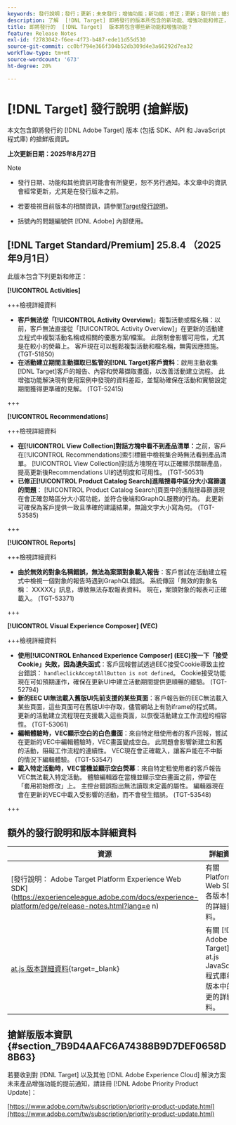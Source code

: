 ```yaml
---
keywords: 發行說明；發行；更新；未來發行；增強功能；新功能；修正；更新；發行前；搶先使用
description: 了解  [!DNL Target] 即將發行的版本所包含的新功能、增強功能和修正，其中包括 SDK、API 和 JavaScript 程式庫。
title: 即將發行的  [!DNL Target]  版本將包含哪些新功能和增強功能？
feature: Release Notes
exl-id: f2783042-f6ee-4f73-b487-ede11d55d530
source-git-commit: cc0bf794e366f304b52db309d4e3a66292d7ea32
workflow-type: tm+mt
source-wordcount: '673'
ht-degree: 20%

---
```


# [!DNL Target] 發行說明 (搶鮮版)

本文包含即將發行的 [!DNL Adobe Target] 版本 (包括 SDK、API 和 JavaScript 程式庫) 的搶鮮版資訊。

**上次更新日期：2025年8月27日**

>[!NOTE]
>
>* 發行日期、功能和其他資訊可能會有所變更，恕不另行通知。本文章中的資訊會經常更新，尤其是在發行版本之前。
>
>* 若要檢視目前版本的相關資訊，請參閱[Target發行說明](release-notes.md)。
>
>* 括號內的問題編號供 [!DNL Adobe] 內部使用。

## [!DNL Target Standard/Premium] 25.8.4 （2025年9月1日）

此版本包含下列更新和修正：

**[!UICONTROL Activities]**

+++檢視詳細資料
* **客戶無法從「[!UICONTROL Activity Overview]**」複製活動或檔名稱：以前，客戶無法直接從「[!UICONTROL Activity Overview]」在更新的活動建立程式中複製活動名稱或相關的優惠方案/檔案。 此限制會影響可用性，尤其是在較小的熒幕上。 客戶現在可以輕鬆複製活動和檔名稱，無需因應措施。 (TGT-51850)
* **在活動建立期間主動擷取已監管的[!DNL Target]客戶資料**：啟用主動收集[!DNL Target]客戶的報告、內容和熒幕擷取畫面，以改善活動建立流程。 此增強功能解決現有使用案例中發現的資料差距，並幫助確保在活動和實驗設定期間獲得更準確的見解。 (TGT-52415)

+++

**[!UICONTROL Recommendations]**

+++檢視詳細資料
* **在[!UICONTROL View Collection]對話方塊中看不到產品清單：**&#x200B;之前，客戶在[!UICONTROL Recommendations]索引標籤中檢視集合時無法看到產品清單。 [!UICONTROL View Collection]對話方塊現在可以正確顯示關聯產品，提高更新後Recommendations UI的透明度和可用性。 (TGT-50531)
* **已修正[!UICONTROL Product Catalog Search]進階搜尋中區分大小寫篩選的問題**： [!UICONTROL Product Catalog Search]頁面中的進階搜尋篩選現在會正確忽略區分大小寫功能，並符合後端和GraphQL服務的行為。 此更新可確保為客戶提供一致且準確的建議結果，無論文字大小寫為何。 (TGT-53585)

+++

**[!UICONTROL Reports]**

+++檢視詳細資料
* **由於無效的對象名稱錯誤，無法為案頭對象載入報告**：客戶嘗試在活動建立程式中檢視一個對象的報告時遇到GraphQL錯誤。 系統傳回「無效的對象名稱： XXXXX」訊息，導致無法存取報表資料。 現在，案頭對象的報表可正確載入。 (TGT-53371)

+++

**[!UICONTROL Visual Experience Composer] (VEC)**

+++檢視詳細資料
* **使用[!UICONTROL Enhanced Experience Composer] (EEC)按一下「接受Cookie」失敗，因為遺失函式**：客戶回報嘗試透過EEC接受Cookie導致主控台錯誤： `handleclickAcceptAllButton is not defined`。 Cookie接受功能現在可如預期運作，確保在更新UI中建立活動期間提供更順暢的體驗。 (TGT-52794)
* **新的EEC UI無法載入舊版UI先前支援的某些頁面**：客戶報告新的EEC無法載入某些頁面，這些頁面可在舊版UI中存取，儘管網站上有防iframe的程式碼。 更新的活動建立流程現在支援載入這些頁面，以恢復活動建立工作流程的相容性。 (TGT-53061)
* **編輯體驗時，VEC顯示空白的白色畫面**：來自特定租使用者的客戶回報，嘗試在更新的VEC中編輯體驗時，VEC畫面變成空白。 此問題會影響新建立和舊的活動，阻礙工作流程的連續性。 VEC現在會正確載入，讓客戶能在不中斷的情況下編輯體驗。 (TGT-53547)
* **載入特定活動時，VEC當機並顯示空白熒幕**：來自特定租使用者的客戶報告VEC無法載入特定活動。 體驗編輯器在當機並顯示空白畫面之前，停留在「套用初始修改」上。 主控台錯誤指出無法讀取未定義的屬性。 編輯器現在會在更新的VEC中載入受影響的活動，而不會發生錯誤。 (TGT-53548)

+++

## 額外的發行說明和版本詳細資料

| 資源 | 詳細資料 |
|--- |--- |
| [發行說明： Adobe Target Platform Experience Web SDK]&#x200B;(https://experienceleague.adobe.com/docs/experience-platform/edge/release-notes.html?lang=e n) | 有關 Platform Web SDK 各版本變更的詳細資料。 |
| [at.js 版本詳細資料](https://experienceleague.adobe.com/docs/target-dev/developer/client-side/at-js-implementation/target-atjs-versions.html?lang=zh-Hant){target=_blank} | 有關 [!DNL Adobe Target] at.js JavaScript 程式庫每個版本中的變更的詳細資料。 |

## 搶鮮版版本資訊 {#section_7B9D4AAFC6A74388B9D7DEF0658D8B63}

若要收到對 [!DNL Target] 以及其他 [!DNL Adobe Experience Cloud] 解決方案未來產品增強功能的提前通知，請註冊 [!DNL Adobe Priority Product Update]：

[https://www.adobe.com/tw/subscription/priority-product-update.html](https://www.adobe.com/tw/subscription/priority-product-update.html)
